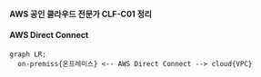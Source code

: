 #### AWS 공인 클라우드 전문가 CLF-C01 정리

#### AWS Direct Connect

```mermaid
graph LR;
  on-premiss{온프레미스} <-- AWS Direct Connect --> cloud{VPC}
```

